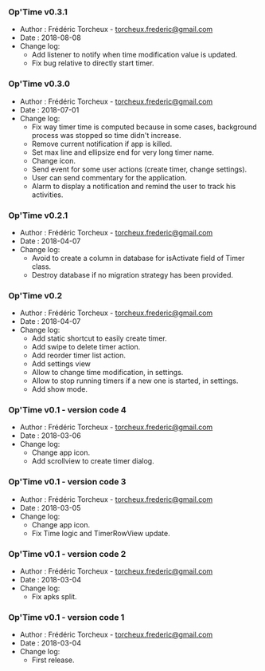 ### Op'Time v0.3.1
* Author : Frédéric Torcheux - torcheux.frederic@gmail.com
* Date :  2018-08-08
* Change log:
    - Add listener to notify when time modification value is updated.
    - Fix bug relative to directly start timer.



### Op'Time v0.3.0
* Author : Frédéric Torcheux - torcheux.frederic@gmail.com
* Date :  2018-07-01
* Change log:
    - Fix way timer time is computed because in some cases, background process was stopped so time didn't increase.
    - Remove current notification if app is killed.
    - Set max line and ellipsize end for very long timer name.
    - Change icon.
    - Send event for some user actions (create timer, change settings).
    - User can send commentary for the application.
    - Alarm to display a notification and remind the user to track his activities.



### Op'Time v0.2.1
* Author : Frédéric Torcheux - torcheux.frederic@gmail.com
* Date :  2018-04-07
* Change log:
    - Avoid to create a column in database for isActivate field of Timer class.
    - Destroy database if no migration strategy has been provided.



### Op'Time v0.2
* Author : Frédéric Torcheux - torcheux.frederic@gmail.com
* Date :  2018-04-07
* Change log:
    - Add static shortcut to easily create timer.
    - Add swipe to delete timer action.
    - Add reorder timer list action.
    - Add settings view
    - Allow to change time modification, in settings.
    - Allow to stop running timers if a new one is started, in settings.
    - Add show mode.



### Op'Time v0.1 - version code 4
* Author : Frédéric Torcheux - torcheux.frederic@gmail.com
* Date :  2018-03-06
* Change log:
    - Change app icon.
    - Add scrollview to create timer dialog.



### Op'Time v0.1 - version code 3
* Author : Frédéric Torcheux - torcheux.frederic@gmail.com
* Date :  2018-03-05
* Change log:
    - Change app icon.
    - Fix Time logic and TimerRowView update.



### Op'Time v0.1 - version code 2
* Author : Frédéric Torcheux - torcheux.frederic@gmail.com
* Date :  2018-03-04
* Change log:
    - Fix apks split.



### Op'Time v0.1 - version code 1
* Author : Frédéric Torcheux - torcheux.frederic@gmail.com
* Date :  2018-03-04
* Change log:
    - First release.